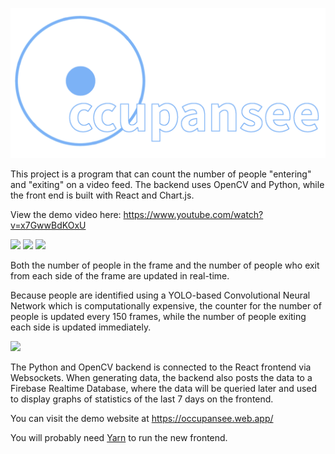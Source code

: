 ![](demo/header.png)

This project is a program that can count the number of people "entering" and "exiting" on a video feed. The backend uses OpenCV and Python, while the front end is built with React and Chart.js.

View the demo video here: https://www.youtube.com/watch?v=x7GwwBdKOxU

![](demo/daily)
![](demo/weekly)
![](demo/Bar)

Both the number of people in the frame and the number of people who exit from each side of the frame are updated in real-time. 

Because people are identified using a YOLO-based Convolutional Neural Network which is computationally expensive, the counter for the number of people is updated every 150 frames, while the number of people exiting each side is updated immediately. 

![](demo/people_tracker_demo.gif)

The Python and OpenCV backend is connected to the React frontend via Websockets. 
When generating data, the backend also posts the data to a Firebase Realtime Database, where the data will be queried later and used to display graphs of statistics of the last 7 days on the frontend.

You can visit the demo website at https://occupansee.web.app/

You will probably need [Yarn](https://yarnpkg.com/) to run the new frontend.

